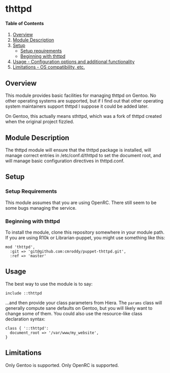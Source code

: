 # thttpd

#### Table of Contents

1. [Overview](#overview)
1. [Module Description](#module-description)
1. [Setup](#setup)
    * [Setup requirements](#setup-requirements)
    * [Beginning with thttpd](#beginning-with-thttpd)
1. [Usage - Configuration options and additional functionality](#usage)
1. [Limitations - OS compatibility, etc.](#limitations)

## Overview

This module provides basic facilities for managing thttpd on Gentoo. No other
operating systems are supported, but if I find out that other operating
system maintainers support thttpd I suppose it could be added later.

On Gentoo, this actually means sthttpd, which was a fork of thttpd created when
the original project fizzled.

## Module Description

The thttpd module will ensure that the thttpd package is installed, will manage
correct entries in /etc/conf.d/thttpd to set the document root, and will manage
basic configuration directives in thttpd.conf.

## Setup

### Setup Requirements

This module assumes that you are using OpenRC. There still seem to be some bugs
managing the service.

### Beginning with thttpd

To install the module, clone this repository somewhere in your module path. If
you are using R10k or Librarian-puppet, you might use something like this:

    mod 'thttpd',
      :git => 'git@github.com:cmroddy/puppet-thttpd.git',
      :ref => 'master'

## Usage

The best way to use the module is to say:

    include ::thttpd

...and then provide your class parameters from Hiera. The `params` class will
generally compute sane defaults on Gentoo, but you will likely want to change
some of them. You could also use the resource-like class declaration syntax:

    class { '::thttpd':
      document_root => '/var/www/my_website',
    }

## Limitations

Only Gentoo is supported. Only OpenRC is supported.

